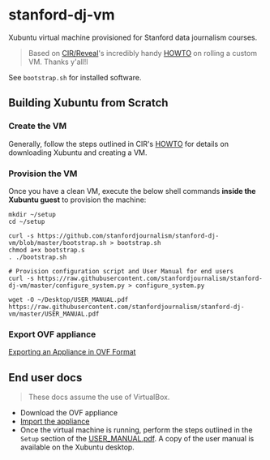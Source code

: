 # stanford-dj-vm

Xubuntu virtual machine provisioned for Stanford data journalism
courses.

> Based on [CIR/Reveal][]'s incredibly handy [HOWTO][] on rolling a
> custom VM. Thanks y'all!l

See `bootstrap.sh` for installed software.

[CIR/Reveal]: https://github.com/cirlabs
[HOWTO]: https://github.com/cirlabs/vm/blob/master/HOWTO.md


## Building Xubuntu from Scratch

### Create the VM

Generally, follow the steps outlined in CIR's [HOWTO][]
for details on downloading Xubuntu and creating a VM.

### Provision the VM

Once you have a clean VM, execute the below shell commands **inside the Xubuntu guest** to provision the machine:

```
mkdir ~/setup
cd ~/setup

curl -s https://github.com/stanfordjournalism/stanford-dj-vm/blob/master/bootstrap.sh > bootstrap.sh
chmod a+x bootstrap.s
. ./bootstrap.sh

# Provision configuration script and User Manual for end users
curl -s https://raw.githubusercontent.com/stanfordjournalism/stanford-dj-vm/master/configure_system.py > configure_system.py

wget -O ~/Desktop/USER_MANUAL.pdf https://raw.githubusercontent.com/stanfordjournalism/stanford-dj-vm/master/USER_MANUAL.pdf 
```

### Export OVF appliance

[Exporting an Appliance in OVF
Format](https://www.virtualbox.org/manual/ch01.html#ovf-export-appliance)

## End user docs

> These docs assume the use of VirtualBox.

* Download the OVF appliance
* [Import the appliance](https://www.virtualbox.org/manual/ch01.html#ovf-import-appliance)
* Once the virtual machine is running, perform the steps outlined in the `Setup` section of the [USER_MANUAL.pdf](USER_MANUAL.pdf). A copy of the user manual is available on the Xubuntu desktop.
